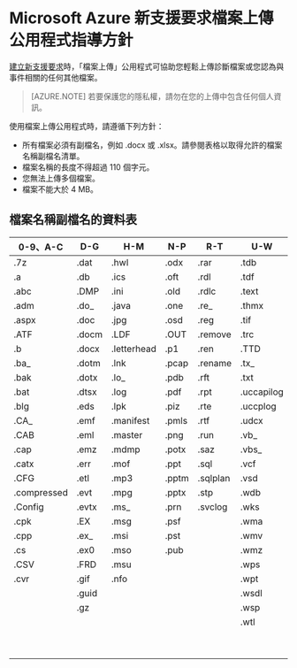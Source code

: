 <properties
	pageTitle="Microsoft Azure 新支援要求檔案上傳公用程式指導方針 | Microsoft Azure"
	description="說明使用 Microsoft Azure 新支援要求檔案上傳公用程式的指導方針"
	services="billing"
	documentationCenter=""
	authors="genlin"
	manager="mbaldwin"
	editor="v-jesits"
	/>

<tags
  ms.service="billing"
	ms.workload="na"
	ms.tgt_pltfrm="na"
	ms.devlang="na"
	ms.topic="article"
	ms.date="01/20/2016"
	ms.author="genli"/>

# Microsoft Azure 新支援要求檔案上傳公用程式指導方針

[建立新支援要求](https://portal.azure.com/#create/Microsoft.Support)時，「檔案上傳」公用程式可協助您輕鬆上傳診斷檔案或您認為與事件相關的任何其他檔案。

>[AZURE.NOTE] 若要保護您的隱私權，請勿在您的上傳中包含任何個人資訊。

使用檔案上傳公用程式時，請遵循下列方針：

- 所有檔案必須有副檔名，例如 .docx 或 .xlsx。請參閱表格以取得允許的檔案名稱副檔名清單。
- 檔案名稱的長度不得超過 110 個字元。
- 您無法上傳多個檔案。
- 檔案不能大於 4 MB。

## 檔案名稱副檔名的資料表

| 0-9、A-C | D-G | H-M | N-P | R-T | U-W | X-Z |
|-------------|-------|-------------|-------|----------|------------|---------|
| .7z | .dat | .hwl | .odx | .rar | .tdb | .xlam |
| .a | .db | .ics | .oft | .rdl | .tdf | .xlr |
| .abc | .DMP | .ini | .old | .rdlc | .text | .xls |
| .adm | .do\_ | .java | .one | .re\_ | .thmx | .xlsb |
| .aspx | .doc | .jpg | .osd | .reg | .tif | .xlsm |
| .ATF | .docm | .LDF | .OUT | .remove | .trc | .xlsx |
| .b | .docx | .letterhead | .p1 | .ren | .TTD | .xlt |
| .ba\_ | .dotm | .lnk | .pcap | .rename | .tx\_ | .xltx |
| .bak | .dotx | .lo\_ | .pdb | .rft | .txt | .xml |
| .bat | .dtsx | .log | .pdf | .rpt | .uccapilog | .xmla |
| .blg | .eds | .lpk | .piz | .rte | .uccplog | .xps |
| .CA\_ | .emf | .manifest | .pmls | .rtf | .udcx | .xsd |
| .CAB | .eml | .master | .png | .run | .vb\_ | .xsn |
| .cap | .emz | .mdmp | .potx | .saz | .vbs\_ | .xxx |
| .catx | .err | .mof | .ppt | .sql | .vcf | .z\_ |
| .CFG | .etl | .mp3 | .pptm | .sqlplan | .vsd | .z01 |
| .compressed | .evt | .mpg | .pptx | .stp | .wdb | .z02 |
| .Config | .evtx | .ms\_ | .prn | .svclog | .wks | .zi |
| .cpk | .EX | .msg | .psf | | .wma | .zi\_ |
| .cpp | .ex\_ | .msi | .pst | | .wmv | .zip |
| .cs | .ex0 | .mso | .pub | | .wmz | .zip\_ |
| .CSV | .FRD | .msu | | | .wps | .zipp |
| .cvr | .gif | .nfo | | | .wpt | .zipped |
| | .guid | | | | .wsdl | .zippy |
| | .gz | | | | .wsp | .zipx |
| | | | | | .wtl | .zit |
| | | | | | | .zix |
| | | | | | | .zzz |

<!---HONumber=AcomDC_0615_2016-->